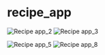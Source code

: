 # recipe_app

![Recipe app_2](https://github.com/SkiTLi/Recipe_app_flutter/assets/24299425/fdf9ebb4-fd6a-415d-9a83-b900ba3e282a) ![Recipe app_3](https://github.com/SkiTLi/Recipe_app_flutter/assets/24299425/ead2d091-52ec-4c54-a8a3-e1367a20b33f) 

 ![Recipe app_5](https://github.com/SkiTLi/Recipe_app_flutter/assets/24299425/5006c057-f289-46fe-897d-3c4ffabd15dc) ![Recipe app_8](https://github.com/SkiTLi/Recipe_app_flutter/assets/24299425/d135af9b-224c-487a-bc3e-bcf2625da62c)
